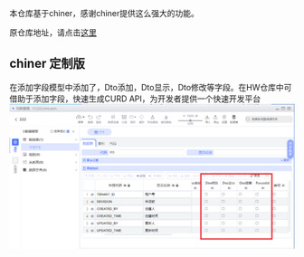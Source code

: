



本仓库基于chiner，感谢chiner提供这么强大的功能。


原仓库地址，请点击[这里](https://gitee.com/robergroup/chiner)

## chiner 定制版
在添加字段模型中添加了，Dto添加，Dto显示，Dto修改等字段。在HW仓库中可借助于添加字段，快速生成CURD API，为开发者提供一个快速开发平台
![这是图片](/public/asset/codeimage/111.png)
